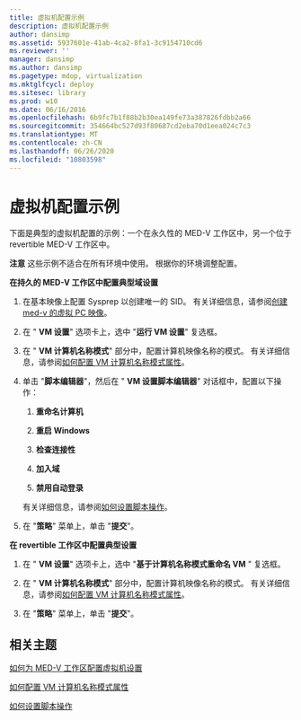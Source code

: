 ```yaml
---
title: 虚拟机配置示例
description: 虚拟机配置示例
author: dansimp
ms.assetid: 5937601e-41ab-4ca2-8fa1-3c9154710cd6
ms.reviewer: ''
manager: dansimp
ms.author: dansimp
ms.pagetype: mdop, virtualization
ms.mktglfcycl: deploy
ms.sitesec: library
ms.prod: w10
ms.date: 06/16/2016
ms.openlocfilehash: 6b9fc7b1f88b2b30ea149fe73a387826fdbb2a66
ms.sourcegitcommit: 354664bc527d93f80687cd2eba70d1eea024c7c3
ms.translationtype: MT
ms.contentlocale: zh-CN
ms.lasthandoff: 06/26/2020
ms.locfileid: "10803598"
---
```

# 虚拟机配置示例


下面是典型的虚拟机配置的示例：一个在永久性的 MED-V 工作区中，另一个位于 revertible MED-V 工作区中。

**注意** 这些示例不适合在所有环境中使用。 根据你的环境调整配置。

 

**在持久的 MED-V 工作区中配置典型域设置**

1.  在基本映像上配置 Sysprep 以创建唯一的 SID。 有关详细信息，请参阅[创建 med-v 的虚拟 PC 映像](creating-a-virtual-pc-image-for-med-v.md#bkmk-howtoconfiguresysprepformedvimages)。

2.  在 " **VM 设置**" 选项卡上，选中 "**运行 VM 设置**" 复选框。

3.  在 " **VM 计算机名称模式**" 部分中，配置计算机映像名称的模式。 有关详细信息，请参阅[如何配置 VM 计算机名称模式属性](how-to-configure-vm-computer-name-pattern-propertiesmedvv2.md)。

4.  单击 "**脚本编辑器**"，然后在 " **VM 设置脚本编辑器**" 对话框中，配置以下操作：

    1.  **重命名计算机**

    2.  **重启 Windows**

    3.  **检查连接性**

    4.  **加入域**

    5.  **禁用自动登录**

    有关详细信息，请参阅[如何设置脚本操作](how-to-set-up-script-actions.md)。

5.  在 "**策略**" 菜单上，单击 "**提交**"。

**在 revertible 工作区中配置典型设置**

1.  在 " **VM 设置**" 选项卡上，选中 "**基于计算机名称模式重命名 VM** " 复选框。

2.  在 " **VM 计算机名称模式**" 部分中，配置计算机映像名称的模式。 有关详细信息，请参阅[如何配置 VM 计算机名称模式属性](how-to-configure-vm-computer-name-pattern-propertiesmedvv2.md)。

3.  在 "**策略**" 菜单上，单击 "**提交**"。

## 相关主题


[如何为 MED-V 工作区配置虚拟机设置](how-to-configure-the-virtual-machine-setup-for-a-med-v-workspacemedvv2.md)

[如何配置 VM 计算机名称模式属性](how-to-configure-vm-computer-name-pattern-propertiesmedvv2.md)

[如何设置脚本操作](how-to-set-up-script-actions.md)

 

 





